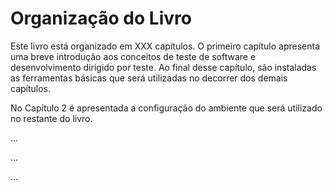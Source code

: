 # Organização do Livro

Este livro está organizado em XXX capítulos. O primeiro capítulo apresenta uma breve introdução aos conceitos de teste de software e desenvolvimento dirigido por teste. Ao final desse capítulo, são instaladas as ferramentas básicas que será utilizadas no decorrer dos demais capítulos.

No Capítulo 2 é apresentada a configuração do ambiente que será utilizado no restante do livro.

...

...

...

